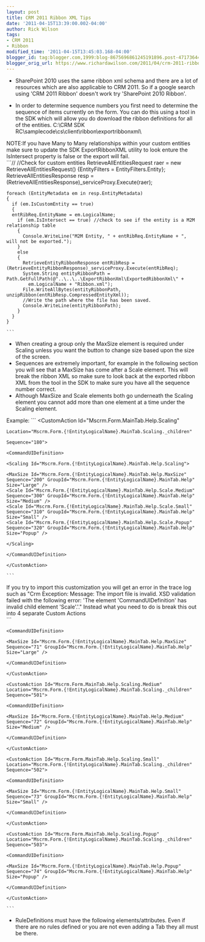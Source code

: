 ```yaml
---
layout: post
title: CRM 2011 Ribbon XML Tips
date: '2011-04-15T13:39:00.002-04:00'
author: Rick Wilson
tags:
- CRM 2011
- Ribbon
modified_time: '2011-04-15T13:45:03.168-04:00'
blogger_id: tag:blogger.com,1999:blog-8675696861245191896.post-4717364484848547114
blogger_orig_url: https://www.richardawilson.com/2011/04/crm-2011-ribbon-xml-tips.html
---
```



- SharePoint 2010 uses the same ribbon xml schema and there are a lot of  resources which are also applicable to CRM 2011. So if a google search using  'CRM 2011 Ribbon' doesn't work try 'SharePoint 2010 Ribbon'.

- In order to determine sequence numbers you first need to determine the  sequence of items currently on the form. You can do this using a tool in the SDK  which will allow you do download the ribbon definitions for all of the entities.  C:\CRM SDK RC\samplecode\cs\client\ribbon\exportribbonxml\ 

 NOTE:If you have  Many to Many relationships within your custom entities make sure to update the  SDK ExportRibbonXML utility to look enture the IsIntersect property is false or  the export will fail.  
    ```//<snippetExportRibbonXml5>
    //Check for custom entities
    RetrieveAllEntitiesRequest raer = new RetrieveAllEntitiesRequest()
    {EntityFilters = EntityFilters.Entity};
    RetrieveAllEntitiesResponse resp = (RetrieveAllEntitiesResponse)_serviceProxy.Execute(raer);
    
    foreach (EntityMetadata em in resp.EntityMetadata)
    {
      if (em.IsCustomEntity == true)
      {
      entRibReq.EntityName = em.LogicalName;
        if (em.IsIntersect == true) //check to see if the entity is a M2M relationship table
        {
          Console.WriteLine("M2M Entity, " + entRibReq.EntityName + ", will not be exported.");
        }
        else
        {
          RetrieveEntityRibbonResponse entRibResp = (RetrieveEntityRibbonResponse)_serviceProxy.Execute(entRibReq);
          System.String entityRibbonPath = Path.GetFullPath(@"..\..\..\ExportRibbonXml\ExportedRibbonXml\" + 
            em.LogicalName + "Ribbon.xml");
          File.WriteAllBytes(entityRibbonPath, unzipRibbon(entRibResp.CompressedEntityXml));
          //Write the path where the file has been saved.
          Console.WriteLine(entityRibbonPath);
        }
      }
    } 
    
    ```

- When creating a group only the MaxSize element is required under Scaling  unless you want the button to change size based upon the size of the screen.
- Sequences are extremely important, for example in the following section you  will see that a MaxSize has come after a Scale element. This will break the  ribbon XML so make sure to look back at the exported ribbon XML from the tool in  the SDK to make sure you have all the sequence number correct.
- Although MaxSize and Scale elements both go underneath the Scaling element you  cannot add more than one element at a time under the Scaling element.

 Example: 
    ```
    <CustomAction Id="Mscrm.Form.MainTab.Help.Scaling" 
    
    Location="Mscrm.Form.{!EntityLogicalName}.MainTab.Scaling._children" 
    
    Sequence="180"> 
    
    <CommandUIDefinition> 
    
    <Scaling Id="Mscrm.Form.{!EntityLogicalName}.MainTab.Help.Scaling"> 
    
    <MaxSize Id="Mscrm.Form.{!EntityLogicalName}.MainTab.Help.MaxSize" Sequence="200" GroupId="Mscrm.Form.{!EntityLogicalName}.MainTab.Help" Size="Large" /> 
    <Scale Id="Mscrm.Form.{!EntityLogicalName}.MainTab.Help.Scale.Medium" Sequence="300" GroupId="Mscrm.Form.{!EntityLogicalName}.MainTab.Help" Size="Medium" /> 
    <Scale Id="Mscrm.Form.{!EntityLogicalName}.MainTab.Help.Scale.Small" Sequence="310" GroupId="Mscrm.Form.{!EntityLogicalName}.MainTab.Help" Size="Small" /> 
    <Scale Id="Mscrm.Form.{!EntityLogicalName}.MainTab.Help.Scale.Popup" Sequence="320" GroupId="Mscrm.Form.{!EntityLogicalName}.MainTab.Help" Size="Popup" /> 
    
    </Scaling> 
    
    </CommandUIDefinition> 
    
    </CustomAction> 
    
    ```

If you try to import this customization you will get an error in the trace log such as "Crm Exception: Message: The import file is invalid. XSD validation failed with the following error: 'The element 'CommandUIDefinition' has invalid child element 'Scale'.'."   Instead what you need to do is break this out into 4 separate Custom Actions  
    ```
    <CustomAction Id="Mscrm.Form.MainTab.Help.MaxSize" Location="Mscrm.Form.{!EntityLogicalName}.MainTab.Scaling._children" Sequence="500"> 
    
    <CommandUIDefinition> 
    
    <MaxSize Id="Mscrm.Form.{!EntityLogicalName}.MainTab.Help.MaxSize" Sequence="71" GroupId="Mscrm.Form.{!EntityLogicalName}.MainTab.Help" Size="Large" /> 
    
    </CommandUIDefinition> 
    
    </CustomAction> 
    
    <CustomAction Id="Mscrm.Form.MainTab.Help.Scaling.Medium" Location="Mscrm.Form.{!EntityLogicalName}.MainTab.Scaling._children" Sequence="501"> 
    
    <CommandUIDefinition> 
    
    <MaxSize Id="Mscrm.Form.{!EntityLogicalName}.MainTab.Help.Medium" Sequence="72" GroupId="Mscrm.Form.{!EntityLogicalName}.MainTab.Help" Size="Medium" /> 
    
    </CommandUIDefinition> 
    
    </CustomAction> 
    
    <CustomAction Id="Mscrm.Form.MainTab.Help.Scaling.Small" Location="Mscrm.Form.{!EntityLogicalName}.MainTab.Scaling._children" Sequence="502"> 
    
    <CommandUIDefinition> 
    
    <MaxSize Id="Mscrm.Form.{!EntityLogicalName}.MainTab.Help.Small" Sequence="73" GroupId="Mscrm.Form.{!EntityLogicalName}.MainTab.Help" Size="Small" /> 
    
    </CommandUIDefinition> 
    
    </CustomAction> 
    
    <CustomAction Id="Mscrm.Form.MainTab.Help.Scaling.Popup" Location="Mscrm.Form.{!EntityLogicalName}.MainTab.Scaling._children" Sequence="503"> 
    
    <CommandUIDefinition> 
    
    <MaxSize Id="Mscrm.Form.{!EntityLogicalName}.MainTab.Help.Popup" Sequence="74" GroupId="Mscrm.Form.{!EntityLogicalName}.MainTab.Help" Size="Popup" /> 
    
    </CommandUIDefinition> 
    
    </CustomAction> 
    
    ```

- RuleDefinitions must have the following elements/attributes. Even if there are no rules defined or you are not even adding a Tab they all must be there.

